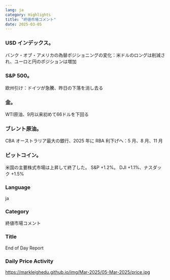 ```yaml
---
lang: ja
category: Highlights
title: "終値市場コメント"
date: 2025-03-05
---
```


### USD インデックス。

バンク・オブ・アメリカの為替ポジショニングの変化：米ドルのロングは削減され、ユーロと円のポジションは増加


### S&P 500。

欧州引け：ドイツが急騰、昨日の下落を消し去る

### 金。

WTI原油、9月以来初めて66ドルを下回る

### ブレント原油。

CBA オーストラリア最大の銀行、2025 年に RBA 利下げへ：5 月、8 月、11 月

### ビットコイン。

米国の主要株式市場は上昇して終了した。 S&P +1.2%。 DJI +1.1%、ナスダック +1.5%

### Language

ja

### Category

終値市場コメント

### Title

End of Day Report

### Daily Price Activity

https://markleighedu.github.io/img/Mar-2025/05-Mar-2025/price.jpg

